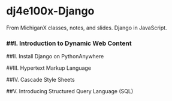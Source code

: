 # dj4e100x-Django

From MichiganX classes, notes, and slides. Django in JavaScript.

### ##I. Introduction to Dynamic Web Content

##II. Install Django on PythonAnywhere

##III. Hypertext Markup Language

##IV. Cascade Style Sheets

##V. Introducing Structured Query Language (SQL)
